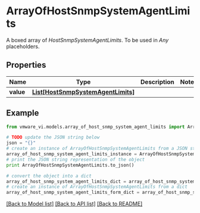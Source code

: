 # ArrayOfHostSnmpSystemAgentLimits

A boxed array of *HostSnmpSystemAgentLimits*. To be used in *Any* placeholders. 

## Properties
Name | Type | Description | Notes
------------ | ------------- | ------------- | -------------
**value** | [**List[HostSnmpSystemAgentLimits]**](HostSnmpSystemAgentLimits.md) |  | 

## Example

```python
from vmware_vi.models.array_of_host_snmp_system_agent_limits import ArrayOfHostSnmpSystemAgentLimits

# TODO update the JSON string below
json = "{}"
# create an instance of ArrayOfHostSnmpSystemAgentLimits from a JSON string
array_of_host_snmp_system_agent_limits_instance = ArrayOfHostSnmpSystemAgentLimits.from_json(json)
# print the JSON string representation of the object
print ArrayOfHostSnmpSystemAgentLimits.to_json()

# convert the object into a dict
array_of_host_snmp_system_agent_limits_dict = array_of_host_snmp_system_agent_limits_instance.to_dict()
# create an instance of ArrayOfHostSnmpSystemAgentLimits from a dict
array_of_host_snmp_system_agent_limits_form_dict = array_of_host_snmp_system_agent_limits.from_dict(array_of_host_snmp_system_agent_limits_dict)
```
[[Back to Model list]](../README.md#documentation-for-models) [[Back to API list]](../README.md#documentation-for-api-endpoints) [[Back to README]](../README.md)


